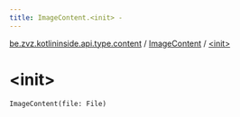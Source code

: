 ```yaml
---
title: ImageContent.<init> - 
---
```


[be.zvz.kotlininside.api.type.content](../index.html) / [ImageContent](index.html) / [&lt;init&gt;](./-init-.html)

# &lt;init&gt;

`ImageContent(file: File)`
